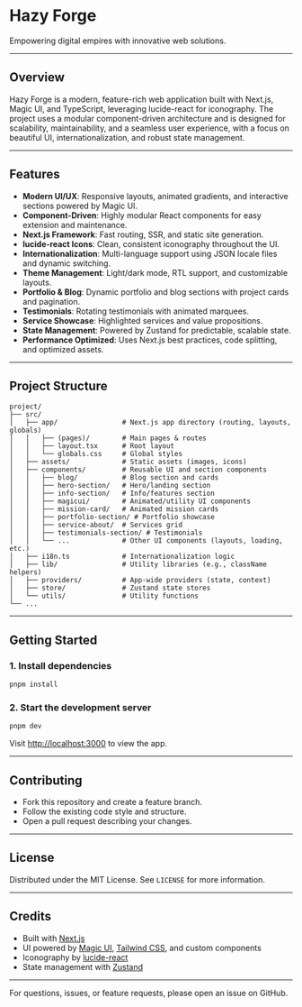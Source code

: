 # Hazy Forge

Empowering digital empires with innovative web solutions.

---

## Overview
Hazy Forge is a modern, feature-rich web application built with Next.js, Magic UI, and TypeScript, leveraging lucide-react for iconography. The project uses a modular component-driven architecture and is designed for scalability, maintainability, and a seamless user experience, with a focus on beautiful UI, internationalization, and robust state management.

---

## Features
- **Modern UI/UX**: Responsive layouts, animated gradients, and interactive sections powered by Magic UI.
- **Component-Driven**: Highly modular React components for easy extension and maintenance.
- **Next.js Framework**: Fast routing, SSR, and static site generation.
- **lucide-react Icons**: Clean, consistent iconography throughout the UI.
- **Internationalization**: Multi-language support using JSON locale files and dynamic switching.
- **Theme Management**: Light/dark mode, RTL support, and customizable layouts.
- **Portfolio & Blog**: Dynamic portfolio and blog sections with project cards and pagination.
- **Testimonials**: Rotating testimonials with animated marquees.
- **Service Showcase**: Highlighted services and value propositions.
- **State Management**: Powered by Zustand for predictable, scalable state.
- **Performance Optimized**: Uses Next.js best practices, code splitting, and optimized assets.

---

## Project Structure

```
project/
├── src/
│   ├── app/                # Next.js app directory (routing, layouts, globals)
│   │   ├── (pages)/        # Main pages & routes
│   │   ├── layout.tsx      # Root layout
│   │   └── globals.css     # Global styles
│   ├── assets/             # Static assets (images, icons)
│   ├── components/         # Reusable UI and section components
│   │   ├── blog/           # Blog section and cards
│   │   ├── hero-section/   # Hero/landing section
│   │   ├── info-section/   # Info/features section
│   │   ├── magicui/        # Animated/utility UI components
│   │   ├── mission-card/   # Animated mission cards
│   │   ├── portfolio-section/ # Portfolio showcase
│   │   ├── service-about/  # Services grid
│   │   ├── testimonials-section/ # Testimonials
│   │   └── ...             # Other UI components (layouts, loading, etc.)
│   ├── i18n.ts             # Internationalization logic
│   ├── lib/                # Utility libraries (e.g., className helpers)
│   ├── providers/          # App-wide providers (state, context)
│   ├── store/              # Zustand state stores
│   └── utils/              # Utility functions
└── ...
```

---

## Getting Started

### 1. Install dependencies
```bash
pnpm install
```

### 2. Start the development server
```bash
pnpm dev
```

Visit [http://localhost:3000](http://localhost:3000) to view the app.

---

## Contributing
- Fork this repository and create a feature branch.
- Follow the existing code style and structure.
- Open a pull request describing your changes.

---

## License
Distributed under the MIT License. See `LICENSE` for more information.

---

## Credits
- Built with [Next.js](https://nextjs.org)
- UI powered by [Magic UI](https://github.com/steven-tey/magicui), [Tailwind CSS](https://tailwindcss.com), and custom components
- Iconography by [lucide-react](https://lucide.dev/)
- State management with [Zustand](https://zustand-demo.pmnd.rs/)

---

For questions, issues, or feature requests, please open an issue on GitHub.

